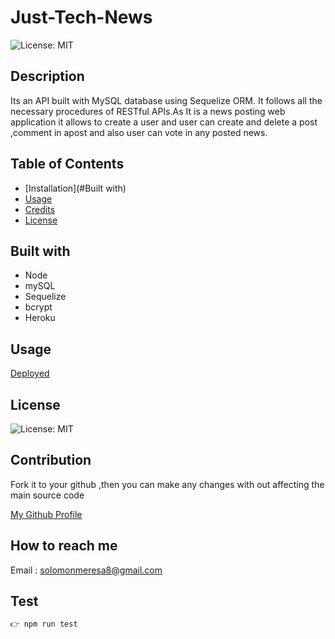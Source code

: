 # Just-Tech-News

![License: MIT](https://img.shields.io/badge/License-MIT-green.svg)

## Description

Its an API built with MySQL database using Sequelize ORM. It follows all the necessary procedures of RESTful APIs.As It is a news posting web application it allows to create a user and user can create and delete a post ,comment in apost and also user can vote in any posted news.

## Table of Contents

- [Installation](#Built with)
- [Usage](#usage)
- [Credits](#credits)
- [License](#license)

## Built with
- Node
- mySQL
- Sequelize
- bcrypt
- Heroku



## Usage

[Deployed](https://git.heroku.com/hidden-beach-99915.git)



## License

![License: MIT](https://img.shields.io/badge/License-MIT-green.svg)

## Contribution

Fork it to your github ,then you can make any changes with out affecting the main source code

[My Github Profile](https://github.com/solomonmeresa)

## How to reach me

Email : solomonmeresa8@gmail.com

## Test

```javascript
👉 npm run test
```